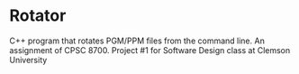 # Rotator
C++ program that rotates PGM/PPM files from the command line. An assignment of CPSC 8700.
Project #1 for Software Design class at Clemson University
